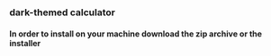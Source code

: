 ### dark-themed calculator

#### In order to install on your machine download the zip archive or the installer